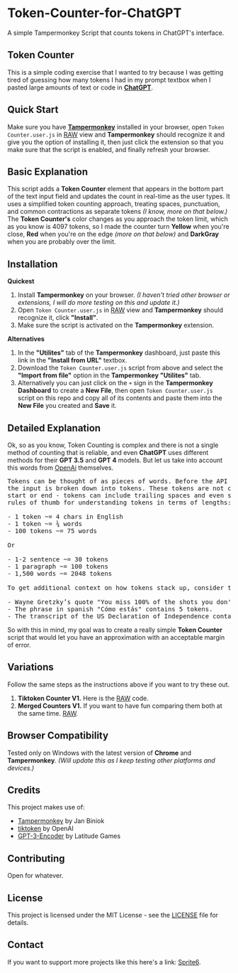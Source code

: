 # Token-Counter-for-ChatGPT
A simple Tampermonkey Script that counts tokens in ChatGPT's interface.

## Token Counter

This is a simple coding exercise that I wanted to try because I was getting tired of guessing how many tokens I had in my prompt textbox when I pasted large amounts of text or code in **[ChatGPT](https://chat.openai.com/)**. 

## Quick Start

Make sure you have **[Tampermonkey](https://www.tampermonkey.net)** installed in your browser, open `Token Counter.user.js` in [RAW](link) view and **Tampermonkey** should recognize it and give you the option of installing it, then just click the extension so that you make sure that the script is enabled, and finally refresh your browser. 

## Basic Explanation

This script adds a **Token Counter** element that appears in the bottom part of the text input field and updates the count in real-time as the user types. It uses a simplified token counting approach, treating spaces, punctuation, and common contractions as separate tokens *(I know, more on that below.)* The **Token Counter's** color changes as you approach the token limit, which as you know is 4097 tokens, so I made the counter turn **Yellow** when you're close, **Red** when you're on the edge *(more on that below)* and **DarkGray** when you are probably over the limit.

## Installation

**Quickest**

1) Install **Tampermonkey** on your browser. *(I haven't tried other browser or extensions, I will do more testing on this and update it.)*
2) Open `Token Counter.user.js` in [RAW](link) view and **Tampermonkey** should recognize it, click **"Install"**.
3) Make sure the script is activated on the **Tampermonkey** extension.

**Alternatives**

1) In the **"Utilites"** tab of the **Tampermonkey** dashboard, just paste this link in the **"Install from URL"** textbox.
2) Download the  `Token Counter.user.js` script from above and select the **"Import from file"** option in the **Tampermonkey "Utilites"** tab.
3) Alternatively you can just click on the `+` sign in the **Tampermonkey Dashboard** to create a **New File**, then open `Token Counter.user.js` script on this repo and copy all of its contents and paste them into the **New File** you created and **Save** it. 

## Detailed Explanation

Ok, so as you know, Token Counting is complex and there is not a single method of counting that is reliable, and even **ChatGPT** uses different methods for their **GPT 3.5** and **GPT 4** models. But let us take into account this words from [OpenAi](https://help.openai.com/en/articles/4936856-what-are-tokens-and-how-to-count-them) themselves.

<pre>
Tokens can be thought of as pieces of words. Before the API processes the prompts, 
the input is broken down into tokens. These tokens are not cut up exactly where the words
start or end - tokens can include trailing spaces and even sub-words. Here are some helpful
rules of thumb for understanding tokens in terms of lengths:

- 1 token ~= 4 chars in English
- 1 token ~= ¾ words
- 100 tokens ~= 75 words

Or 

- 1-2 sentence ~= 30 tokens
- 1 paragraph ~= 100 tokens
- 1,500 words ~= 2048 tokens

To get additional context on how tokens stack up, consider this:

- Wayne Gretzky’s quote "You miss 100% of the shots you don't take" contains 11 tokens.
- The phrase in spanish "Cómo estás" contains 5 tokens.
- The transcript of the US Declaration of Independence contains 1,695 tokens.
</pre>

So with this in mind, my goal was to create a really simple **Token Counter** script that would let you have an approximation with an acceptable margin of error.

## Variations

Follow the same steps as the instructions above if you want to try these out.

1) **Tiktoken Counter V1.** Here is the [RAW](link) code.
2) **Merged Counters V1.** If you want to have fun comparing them both at the same time. [RAW](link).

## Browser Compatibility

Tested only on Windows with the latest version of **Chrome** and **Tampermonkey**. *(Will update this as I keep testing other platforms and devices.)*

## Credits

This project makes use of:

- [Tampermonkey](https://www.tampermonkey.net) by Jan Biniok
- [tiktoken](https://github.com/openai/tiktoken/tree/main) by OpenAI
- [GPT-3-Encoder](https://github.com/latitudegames/GPT-3-Encoder) by Latitude Games

## Contributing

Open for whatever.

## License

This project is licensed under the MIT License - see the [LICENSE](LICENSE) file for details.

## Contact

If you want to support more projects like this here's a link: [Sprite6](https://ko-fi.com/sprite6). 
